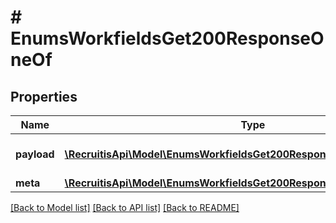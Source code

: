 # # EnumsWorkfieldsGet200ResponseOneOf

## Properties

Name | Type | Description | Notes
------------ | ------------- | ------------- | -------------
**payload** | [**\RecruitisApi\Model\EnumsWorkfieldsGet200ResponseOneOfPayloadInner[]**](EnumsWorkfieldsGet200ResponseOneOfPayloadInner.md) | Takto vypadá payload bez parametru &#x60;channel_assignation[]&#x60;. | [optional]
**meta** | [**\RecruitisApi\Model\EnumsWorkfieldsGet200ResponseOneOfMeta**](EnumsWorkfieldsGet200ResponseOneOfMeta.md) |  | [optional]

[[Back to Model list]](../../README.md#models) [[Back to API list]](../../README.md#endpoints) [[Back to README]](../../README.md)

